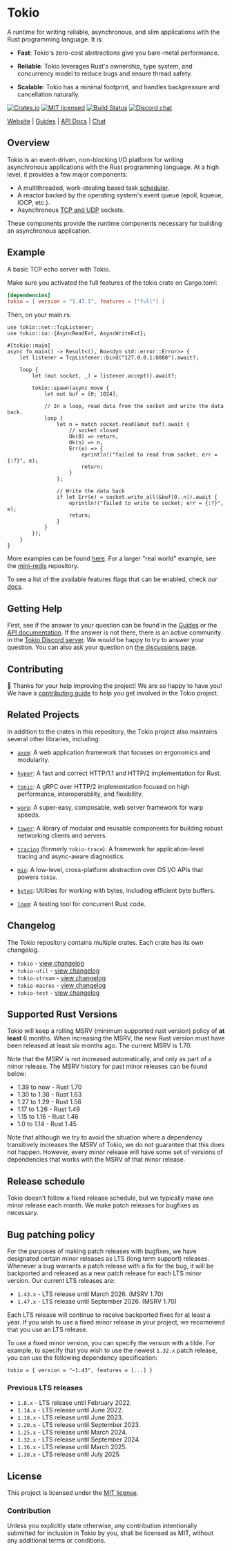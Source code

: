 # Tokio

A runtime for writing reliable, asynchronous, and slim applications with
the Rust programming language. It is:

* **Fast**: Tokio's zero-cost abstractions give you bare-metal
  performance.

* **Reliable**: Tokio leverages Rust's ownership, type system, and
  concurrency model to reduce bugs and ensure thread safety.

* **Scalable**: Tokio has a minimal footprint, and handles backpressure
  and cancellation naturally.

[![Crates.io][crates-badge]][crates-url]
[![MIT licensed][mit-badge]][mit-url]
[![Build Status][actions-badge]][actions-url]
[![Discord chat][discord-badge]][discord-url]

[crates-badge]: https://img.shields.io/crates/v/tokio.svg
[crates-url]: https://crates.io/crates/tokio
[mit-badge]: https://img.shields.io/badge/license-MIT-blue.svg
[mit-url]: https://github.com/tokio-rs/tokio/blob/master/LICENSE
[actions-badge]: https://github.com/tokio-rs/tokio/workflows/CI/badge.svg
[actions-url]: https://github.com/tokio-rs/tokio/actions?query=workflow%3ACI+branch%3Amaster
[discord-badge]: https://img.shields.io/discord/500028886025895936.svg?logo=discord&style=flat-square
[discord-url]: https://discord.gg/tokio

[Website](https://tokio.rs) |
[Guides](https://tokio.rs/tokio/tutorial) |
[API Docs](https://docs.rs/tokio/latest/tokio) |
[Chat](https://discord.gg/tokio)

## Overview

Tokio is an event-driven, non-blocking I/O platform for writing
asynchronous applications with the Rust programming language. At a high
level, it provides a few major components:

* A multithreaded, work-stealing based task [scheduler].
* A reactor backed by the operating system's event queue (epoll, kqueue,
  IOCP, etc.).
* Asynchronous [TCP and UDP][net] sockets.

These components provide the runtime components necessary for building
an asynchronous application.

[net]: https://docs.rs/tokio/latest/tokio/net/index.html
[scheduler]: https://docs.rs/tokio/latest/tokio/runtime/index.html

## Example

A basic TCP echo server with Tokio.

Make sure you activated the full features of the tokio crate on Cargo.toml:

```toml
[dependencies]
tokio = { version = "1.47.1", features = ["full"] }
```
Then, on your main.rs:

```rust,no_run
use tokio::net::TcpListener;
use tokio::io::{AsyncReadExt, AsyncWriteExt};

#[tokio::main]
async fn main() -> Result<(), Box<dyn std::error::Error>> {
    let listener = TcpListener::bind("127.0.0.1:8080").await?;

    loop {
        let (mut socket, _) = listener.accept().await?;

        tokio::spawn(async move {
            let mut buf = [0; 1024];

            // In a loop, read data from the socket and write the data back.
            loop {
                let n = match socket.read(&mut buf).await {
                    // socket closed
                    Ok(0) => return,
                    Ok(n) => n,
                    Err(e) => {
                        eprintln!("failed to read from socket; err = {:?}", e);
                        return;
                    }
                };

                // Write the data back
                if let Err(e) = socket.write_all(&buf[0..n]).await {
                    eprintln!("failed to write to socket; err = {:?}", e);
                    return;
                }
            }
        });
    }
}
```

More examples can be found [here][examples]. For a larger "real world" example, see the
[mini-redis] repository.

[examples]: https://github.com/tokio-rs/tokio/tree/master/examples
[mini-redis]: https://github.com/tokio-rs/mini-redis/

To see a list of the available features flags that can be enabled, check our
[docs][feature-flag-docs].

## Getting Help

First, see if the answer to your question can be found in the [Guides] or the
[API documentation]. If the answer is not there, there is an active community in
the [Tokio Discord server][chat]. We would be happy to try to answer your
question. You can also ask your question on [the discussions page][discussions].

[Guides]: https://tokio.rs/tokio/tutorial
[API documentation]: https://docs.rs/tokio/latest/tokio
[chat]: https://discord.gg/tokio
[discussions]: https://github.com/tokio-rs/tokio/discussions
[feature-flag-docs]: https://docs.rs/tokio/#feature-flags

## Contributing

:balloon: Thanks for your help improving the project! We are so happy to have
you! We have a [contributing guide][guide] to help you get involved in the Tokio
project.

[guide]: https://github.com/tokio-rs/tokio/blob/master/CONTRIBUTING.md

## Related Projects

In addition to the crates in this repository, the Tokio project also maintains
several other libraries, including:

* [`axum`]: A web application framework that focuses on ergonomics and modularity.

* [`hyper`]: A fast and correct HTTP/1.1 and HTTP/2 implementation for Rust.

* [`tonic`]: A gRPC over HTTP/2 implementation focused on high performance, interoperability, and flexibility.

* [`warp`]: A super-easy, composable, web server framework for warp speeds.

* [`tower`]: A library of modular and reusable components for building robust networking clients and servers.

* [`tracing`] (formerly `tokio-trace`): A framework for application-level tracing and async-aware diagnostics.

* [`mio`]: A low-level, cross-platform abstraction over OS I/O APIs that powers `tokio`.

* [`bytes`]: Utilities for working with bytes, including efficient byte buffers.

* [`loom`]: A testing tool for concurrent Rust code.

[`axum`]: https://github.com/tokio-rs/axum
[`warp`]: https://github.com/seanmonstar/warp
[`hyper`]: https://github.com/hyperium/hyper
[`tonic`]: https://github.com/hyperium/tonic
[`tower`]: https://github.com/tower-rs/tower
[`loom`]: https://github.com/tokio-rs/loom
[`tracing`]: https://github.com/tokio-rs/tracing
[`mio`]: https://github.com/tokio-rs/mio
[`bytes`]: https://github.com/tokio-rs/bytes

## Changelog

The Tokio repository contains multiple crates. Each crate has its own changelog.

 * `tokio` - [view changelog](https://github.com/tokio-rs/tokio/blob/master/tokio/CHANGELOG.md)
 * `tokio-util` - [view changelog](https://github.com/tokio-rs/tokio/blob/master/tokio-util/CHANGELOG.md)
 * `tokio-stream` - [view changelog](https://github.com/tokio-rs/tokio/blob/master/tokio-stream/CHANGELOG.md)
 * `tokio-macros` - [view changelog](https://github.com/tokio-rs/tokio/blob/master/tokio-macros/CHANGELOG.md)
 * `tokio-test` - [view changelog](https://github.com/tokio-rs/tokio/blob/master/tokio-test/CHANGELOG.md)

## Supported Rust Versions

<!--
When updating this, also update:
- .github/workflows/ci.yml
- CONTRIBUTING.md
- README.md
- tokio/README.md
- tokio/Cargo.toml
- tokio-util/Cargo.toml
- tokio-test/Cargo.toml
- tokio-stream/Cargo.toml
-->

Tokio will keep a rolling MSRV (minimum supported rust version) policy of **at
least** 6 months. When increasing the MSRV, the new Rust version must have been
released at least six months ago. The current MSRV is 1.70.

Note that the MSRV is not increased automatically, and only as part of a minor
release. The MSRV history for past minor releases can be found below:

 * 1.39 to now  - Rust 1.70
 * 1.30 to 1.38 - Rust 1.63
 * 1.27 to 1.29 - Rust 1.56
 * 1.17 to 1.26 - Rust 1.49
 * 1.15 to 1.16 - Rust 1.46
 * 1.0 to 1.14 - Rust 1.45

Note that although we try to avoid the situation where a dependency transitively
increases the MSRV of Tokio, we do not guarantee that this does not happen.
However, every minor release will have some set of versions of dependencies that
works with the MSRV of that minor release.

## Release schedule

Tokio doesn't follow a fixed release schedule, but we typically make one minor
release each month. We make patch releases for bugfixes as necessary.

## Bug patching policy

For the purposes of making patch releases with bugfixes, we have designated
certain minor releases as LTS (long term support) releases. Whenever a bug
warrants a patch release with a fix for the bug, it will be backported and
released as a new patch release for each LTS minor version. Our current LTS
releases are:

 * `1.43.x` - LTS release until March 2026. (MSRV 1.70)
 * `1.47.x` - LTS release until September 2026. (MSRV 1.70)

Each LTS release will continue to receive backported fixes for at least a year.
If you wish to use a fixed minor release in your project, we recommend that you
use an LTS release.

To use a fixed minor version, you can specify the version with a tilde. For
example, to specify that you wish to use the newest `1.32.x` patch release, you
can use the following dependency specification:
```text
tokio = { version = "~1.43", features = [...] }
```

### Previous LTS releases

 * `1.8.x` - LTS release until February 2022.
 * `1.14.x` - LTS release until June 2022.
 * `1.18.x` - LTS release until June 2023.
 * `1.20.x` - LTS release until September 2023.
 * `1.25.x` - LTS release until March 2024.
 * `1.32.x` - LTS release until September 2024.
 * `1.36.x` - LTS release until March 2025.
 * `1.38.x` - LTS release until July 2025.

## License

This project is licensed under the [MIT license].

[MIT license]: https://github.com/tokio-rs/tokio/blob/master/LICENSE

### Contribution

Unless you explicitly state otherwise, any contribution intentionally submitted
for inclusion in Tokio by you, shall be licensed as MIT, without any additional
terms or conditions.
